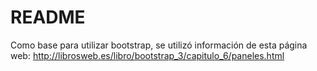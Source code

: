 # README

Como base para utilizar bootstrap, se utilizó información de esta página web: http://librosweb.es/libro/bootstrap_3/capitulo_6/paneles.html
